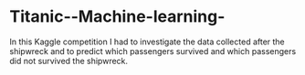 # Titanic--Machine-learning-
In this Kaggle competition I had to investigate the data collected after the shipwreck and to predict which passengers survived and which passengers did not survived the shipwreck. 
